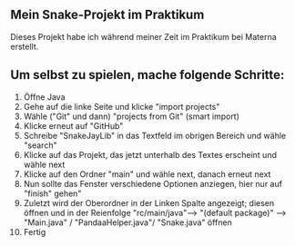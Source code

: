 ## Mein Snake-Projekt im Praktikum

Dieses Projekt habe ich während meiner Zeit im Praktikum bei Materna erstellt.

## Um selbst zu spielen, mache folgende Schritte:

1. Öffne Java
2. Gehe auf die linke Seite und klicke "import projects"
3. Wähle ("Git" und dann) "projects from Git" (smart import)
4. Klicke erneut auf "GitHub"
5. Schreibe "SnakeJayLib" in das Textfeld im obrigen Bereich und wähle "search"
6. Klicke auf das Projekt, das jetzt unterhalb des Textes erscheint und wähle next
7. Klicke auf den Ordner "main" und wähle next, danach erneut next
8. Nun sollte das Fenster verschiedene Optionen anziegen, hier nur auf "finish" gehen"
9. Zuletzt wird der Oberordner in der Linken Spalte angezeigt; diesen öffnen und in der Reienfolge
"rc/main/java"--> "(default package)" --> "Main.java" / "PandaaHelper.java"/ "Snake.java" öffnen
10. Fertig

